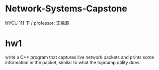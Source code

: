 # Network-Systems-Capstone
NYCU 111 下 / professor: 王協源

# hw1
write a C++ program that captures live network packets and prints some information in the packet, similar to what the tcpdump utility does.
